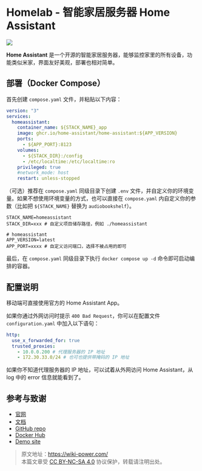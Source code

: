 # Homelab - 智能家居服务器 Home Assistant

![](https://media.wiki-power.com/img/202306011647498.png)

**Home Assistant** 是一个开源的智能家居服务器，能够监控家里的所有设备，功能类似米家，界面友好美观，部署也相对简单。

## 部署（Docker Compose）

首先创建 `compose.yaml` 文件，并粘贴以下内容：

```yaml title="compose.yaml"
version: "3"
services:
  homeassistant:
    container_name: ${STACK_NAME}_app
    image: ghcr.io/home-assistant/home-assistant:${APP_VERSION}
    ports:
      - ${APP_PORT}:8123
    volumes:
      - ${STACK_DIR}:/config
      - /etc/localtime:/etc/localtime:ro
    privileged: true
    #network_mode: host
    restart: unless-stopped
```

（可选）推荐在 `compose.yaml` 同级目录下创建 `.env` 文件，并自定义你的环境变量。如果不想使用环境变量的方式，也可以直接在 `compose.yaml` 内自定义你的参数（比如把 `${STACK_NAME}` 替换为 `audiobookshelf`）。

```dotenv title=".env"
STACK_NAME=homeassistant
STACK_DIR=xxx # 自定义项目储存路径，例如 ./homeassistant

# homeassistant
APP_VERSION=latest
APP_PORT=xxxx # 自定义访问端口，选择不被占用的即可
```

最后，在 `compose.yaml` 同级目录下执行 `docker compose up -d` 命令即可启动编排的容器。

## 配置说明

移动端可直接使用官方的 Home Assistant App。

如果你通过外网访问时提示 `400 Bad Request`，你可以在配置文件 `configuration.yaml` 中加入以下语句：

```yaml
http:
  use_x_forwarded_for: true
  trusted_proxies:
    - 10.0.0.200 # 代理服务器的 IP 地址
    - 172.30.33.0/24 # 也可也提供带掩码的 IP 地址
```

如果你不知道代理服务器的 IP 地址，可以试着从外网访问 Home Assistant，从 log 中的 error 信息就能看到了。

## 参考与致谢

- [官网](https://www.home-assistant.io/)
- [文档](https://www.home-assistant.io/installation/generic-x86-64#docker-compose)
- [GitHub repo](https://github.com/home-assistant)
- [Docker Hub](https://hub.docker.com/r/homeassistant/home-assistant)
- [Demo site](https://demo.home-assistant.io/#/lovelace/0)

> 原文地址：<https://wiki-power.com/>  
> 本篇文章受 [CC BY-NC-SA 4.0](https://creativecommons.org/licenses/by/4.0/deed.zh) 协议保护，转载请注明出处。

